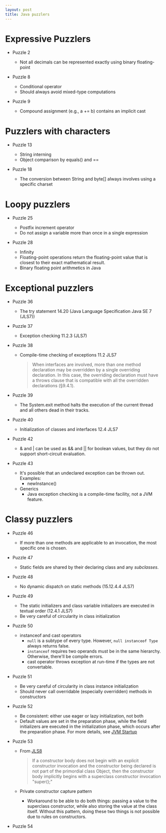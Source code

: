 ```yaml
---
layout: post
title: Java puzzlers
---
```


# Expressive Puzzlers

- Puzzle 2
  - Not all decimals can be represented exactly using binary floating-point

- Puzzle 8
  - Conditional operator
  - Should always avoid mixed-type computations

- Puzzle 9
  - Compound assignment (e.g., a += b) contains an implicit cast

# Puzzlers with characters

- Puzzle 13
  - String interning
  - Object comparison by equals() and ==

- Puzzle 18
  - The conversion between String and byte[] always involves using a specific charset

# Loopy puzzlers

- Puzzle 25
  - Postfix increment operator
  - Do not assign a variable more than once in a single expression

- Puzzle 28
  - Infinity
  - Floating-point operations return the floating-point value that is closest to their exact mathematical result.
  - Binary floating point arithmetics in Java

# Exceptional puzzlers

- Puzzle 36
  - The try statement 14.20 (Java Language Specification Java SE 7 (JLS7))

- Puzzle 37
  - Exception checking 11.2.3 (JLS7)

- Puzzle 38
  - Compile-time checking of exceptions 11.2 JLS7

    > When interfaces are involved, more than one method declaration may be overridden by a single overriding declaration. In this case, the overriding declaration must have a throws clause that is compatible with all the overridden declarations (§9.4.1).

- Puzzle 39
  - The System.exit method halts the execution of the current thread and all others dead in their tracks.

- Puzzle 40
  - Initialization of classes and interfaces 12.4 JLS7

- Puzzle 42
  - & and | can be used as && and || for boolean values, but they do not support short-circuit evaluation.

- Puzzle 43
  - It's possible that an undeclared exception can be thrown out. Examples:
    - newInstance()
  - Generics
    - Java exception checking is a compile-time facility, not a JVM feature.

# Classy puzzlers

- Puzzle 46
  - If more than one methods are applicable to an invocation, the most specific one is chosen.

- Puzzle 47
  - Static fields are shared by their declaring class and any _subclasses_.

- Puzzle 48
  - No dynamic dispatch on static methods (15.12.4.4 JLS7)

- Puzzle 49
  - The static initializers and class variable initializers are executed in textual order (12.4.1 JLS7)
  - Be very careful of circularity in class initialization

- Puzzle 50
  - instanceof and cast operators
    - `null` is a subtype of every type. However, `null instanceof Type` always returns false.
	- `instanceof` requires two operands must be in the same hierarchy. Otherwise, there'll be compile errors.
	- cast operator throws exception at run-time if the types are not convertable.

- Puzzle 51
  - Be very careful of circularity in class instance initialization
  - Should never call overridable (especially overridden) methods in constructors

- Puzzle 52
  - Be consistent: either use eager or lazy initialization, not both
  - Default values are set in the preparation phase, while the field initializers are executed in the initialization phase, which occurs after the preparation phase. For more details, see [JVM Startup](http://docs.oracle.com/javase/specs/jls/se8/html/jls-12.html#jls-12.1)

- Puzzle 53
  - From [JLS8](http://docs.oracle.com/javase/specs/jls/se8/html/jls-8.html#jls-8.8.7)

    > If a constructor body does not begin with an explicit constructor invocation and the constructor being declared is not part of the primordial class Object, then the constructor body implicitly begins with a superclass constructor invocation "super();"
  - Private constructor capture pattern
    - Workaround to be able to do both things: passing a value to the superclass constructor, while also storing the value at the class itself. Without this pattern, doing these two things is not possible due to rules on constructors.

- Puzzle 54
